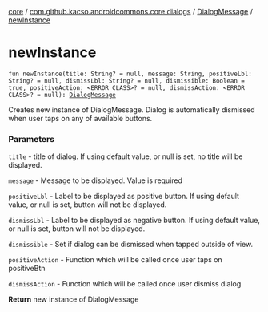 [core](../../index.md) / [com.github.kacso.androidcommons.core.dialogs](../index.md) / [DialogMessage](index.md) / [newInstance](.)

# newInstance

`fun newInstance(title: String? = null, message: String, positiveLbl: String? = null, dismissLbl: String? = null, dismissible: Boolean = true, positiveAction: <ERROR CLASS>? = null, dismissAction: <ERROR CLASS>? = null): `[`DialogMessage`](index.md)

Creates new instance of DialogMessage. Dialog is automatically dismissed when user
taps on any of available buttons.

### Parameters

`title` - title of dialog.
If using default value, or null is set, no title will be displayed.

`message` - Message to be displayed. Value is required

`positiveLbl` - Label to be displayed as positive button.
If using default value, or null is set, button will not be displayed.

`dismissLbl` - Label to be displayed as negative button.
If using default value, or null is set, button will not be displayed.

`dismissible` - Set if dialog can be dismissed when tapped outside of view.

`positiveAction` - Function which will be called once user taps on positiveBtn

`dismissAction` - Function which will be called once user dismiss dialog

**Return**
new instance of DialogMessage

